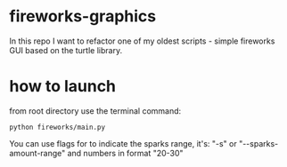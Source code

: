 # fireworks-graphics
In this repo I want to refactor one of my oldest scripts - simple fireworks GUI based on the turtle library.

# how to launch
from root directory use the terminal command:
```
python fireworks/main.py
```
You can use flags for to indicate the sparks range, it's: "-s" or "--sparks-amount-range"
and numbers in format "20-30"

